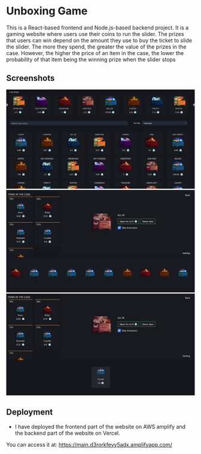 
# Unboxing Game

This is a React-based frontend and Node.js-based backend project.
It is a gaming website where users use their coins to run the slider. The prizes that users can win depend on the amount they use to buy the ticket to slide the slider. 
The more they spend, the greater the value of the prizes in the case. However, the higher the price of an item in the case, the lower the probability of that item being the winning prize when the slider stops


## Screenshots

![App Screenshot](ReadmePhotos/Screenshot-1.png)
![App Screenshot](ReadmePhotos/Screenshot-2.png)
![App Screenshot](ReadmePhotos/Screenshot-3.png)


## Deployment

- I have deployed the frontend part of the website on AWS amplify and the backend part of the website on Vercel.

You can access it at: https://main.d3rorkfeyy5adx.amplifyapp.com/

